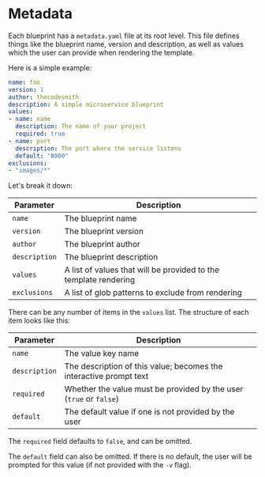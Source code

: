 # Metadata

Each blueprint has a `metadata.yaml` file at its root level. This file defines
things like the blueprint name, version and description, as well as values
which the user can provide when rendering the template.

Here is a simple example:

```yaml
name: foo
version: 1
author: thecodesmith
description: A simple microservice blueprint
values:
- name: name
  description: The name of your project
  required: true
- name: port
  description: The port where the service listens
  default: "8000"
exclusions:
- "images/*"
```

Let's break it down:

Parameter     | Description
---------     | -----------
`name`        | The blueprint name
`version`     | The blueprint version
`author`      | The blueprint author
`description` | The blueprint description
`values`      | A list of values that will be provided to the template rendering
`exclusions`  | A list of glob patterns to exclude from rendering

There can be any number of items in the `values` list. The structure of each
item looks like this:

Parameter     | Description
---------     | -----------
`name`        | The value key name
`description` | The description of this value; becomes the interactive prompt text
`required`    | Whether the value must be provided by the user (`true` or `false`)
`default`     | The default value if one is not provided by the user

The `required` field defaults to `false`, and can be omitted.

The `default` field can also be omitted. If there is no default, the user will
be prompted for this value (if not provided with the `-v` flag).

